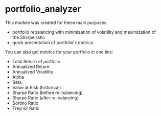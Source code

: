 # portfolio_analyzer
This module was created for these main purposes: 
- portfolio rebalancing with minimization of volatility and maximization of the Sharpe ratio
- quick presentation of portfolio's metrics

You can also get metrics for your portfolio in one line:
- Total Return of portfolio
- Annualized Return
- Annualized Volatility 
- Alpha
- Beta
- Value at Risk (historical)
- Sharpe Ratio (before re-balancing)
- Sharpe Ratio (after re-balancing)
- Sortino Ratio
- Treynor Ratio

